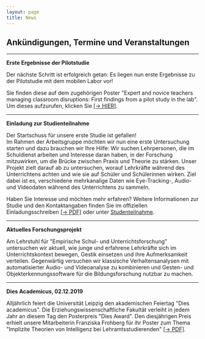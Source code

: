 ```yaml
---
layout: page
title: News
---
```


## Ankündigungen, Termine und Veranstaltungen

***

**Erste Ergebnisse der Pilotstudie**

Der nächste Schritt ist erfolgreich getan: Es liegen nun erste Ergebnisse zu der Pilotstudie mit dem mobilen Labor vor!

Sie finden diese auf dem zugehörigen Poster "Expert and novice teachers managing classroom disruptions: First findings from a pilot study in the lab". Um dieses aufzurufen, klicken Sie <a href="/assets/pdfs/Mandy_Klatt_poster_SIG27.pdf">[&rarr; HIER]</a>.

***

**Einladung zur Studienteilnahme**

Der Startschuss für unsere erste Studie ist gefallen!    
Im Rahmen der Arbeitsgruppe möchten wir nun eine erste Untersuchung starten und dazu brauchen wir Ihre Hilfe: Wir suchen Lehrpersonen, die im Schuldienst arbeiten und Interesse daran haben, in der Forschung mitzuwirken, um die Brücke zwischen Praxis und Theorie zu stärken. 
Unser Projekt zielt darauf ab zu untersuchen, worauf Lehrkräfte während des Unterrichtens achten und wie sie auf Schüler und Schülerinnen wirken. Ziel dabei ist es, verschiedene mehrkanalige Daten wie Eye-Tracking-, Audio- und Videodaten während des Unterrichtens zu sammeln. 

Haben Sie Interesse und möchten mehr erfahren? 
Weitere Informationen zur Studie und den Kontaktangaben finden Sie im offiziellen Einladungsschreiben <a href="/assets/pdfs/Einladung_Pilotstudie.pdf">[&rarr; PDF]</a> oder unter [Studenteilnahme](https://empschul-leipzig.github.io/studien).

***

**Aktuelles Forschungsprojekt**

Am Lehrstuhl für "Empirische Schul- und Unterrichtsforschung" untersuchen wir aktuell, wie junge und erfahrene Lehrkräfte sich im Unterrichtskontext bewegen, Gestik einsetzen und ihre Aufmerksamkeit verteilen. Gegenwärtig versuchen wir klassische Verhaltensanalysen mit automatisierter Audio- und Videoanalyse zu kombinieren und Gesten- und Objekterkennungssoftware für die Bildungsforschung nutzbar zu machen.
 
***

**Dies Academicus, 02.12.2019**  

Alljährlich feiert die Universität Leipzig den akademischen Feiertag "Dies academicus". Die Erziehungswissenschaftliche Fakultät verleiht in jedem Jahr an diesem Tag den Posterpreis "Dies Award". Den diesjährigen Preis erhielt unsere Mitarbeiterin Franziska Frohberg für ihr Poster zum Thema "Implizite Theorien von Intelligenz bei Lehramtsstudierenden" <a href="/assets/pdfs/Frohberg_Poster_2019_12_02.pdf">[&rarr; PDF]</a>.
